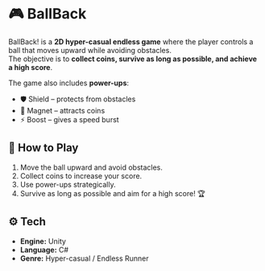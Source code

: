 # 🎮 BallBack

BallBack! is a **2D hyper-casual endless game** where the player controls a ball that moves upward while avoiding obstacles.  
The objective is to **collect coins, survive as long as possible, and achieve a high score**.  

The game also includes **power-ups**:
- 🛡️ Shield – protects from obstacles  
- 🧲 Magnet – attracts coins  
- ⚡ Boost – gives a speed burst  



## 🚀 How to Play
1. Move the ball upward and avoid obstacles.  
2. Collect coins to increase your score.  
3. Use power-ups strategically.  
4. Survive as long as possible and aim for a high score! 🏆  



## ⚙️ Tech
- **Engine:** Unity  
- **Language:** C#  
- **Genre:** Hyper-casual / Endless Runner  

